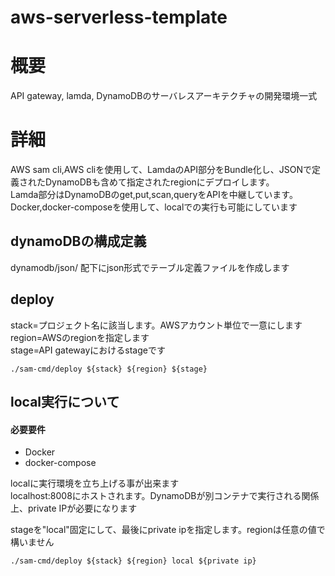 # aws-serverless-template

# 概要
API gateway, lamda, DynamoDBのサーバレスアーキテクチャの開発環境一式

# 詳細
AWS sam cli,AWS cliを使用して、LamdaのAPI部分をBundle化し、JSONで定義されたDynamoDBも含めて指定されたregionにデプロイします。  
Lamda部分はDynamoDBのget,put,scan,queryをAPIを中継しています。  
Docker,docker-composeを使用して、localでの実行も可能にしています

## dynamoDBの構成定義
dynamodb/json/ 配下にjson形式でテーブル定義ファイルを作成します

## deploy
stack=プロジェクト名に該当します。AWSアカウント単位で一意にします  
region=AWSのregionを指定します  
stage=API gatewayにおけるstageです
```
./sam-cmd/deploy ${stack} ${region} ${stage}
```

## local実行について

#### 必要要件
* Docker
* docker-compose

localに実行環境を立ち上げる事が出来ます   
localhost:8008にホストされます。DynamoDBが別コンテナで実行される関係上、private IPが必要になります  
  
stageを"local"固定にして、最後にprivate ipを指定します。regionは任意の値で構いません
```
./sam-cmd/deploy ${stack} ${region} local ${private ip}
```
